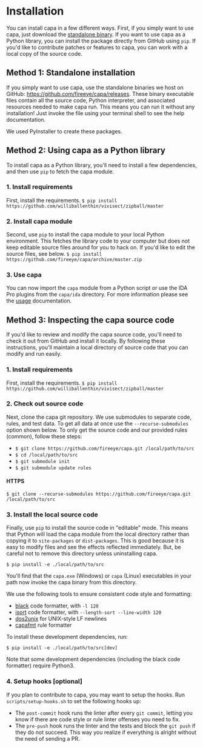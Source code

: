 # Installation
You can install capa in a few different ways. First, if you simply want to use capa, just download the [standalone binary](https://github.com/fireeye/capa/releases). If you want to use capa as a Python library, you can install the package directly from GitHub using `pip`. If you'd like to contribute patches or features to capa, you can work with a local copy of the source code.

## Method 1: Standalone installation
If you simply want to use capa, use the standalone binaries we host on GitHub: https://github.com/fireeye/capa/releases. These binary executable files contain all the source code, Python interpreter, and associated resources needed to make capa run. This means you can run it without any installation! Just invoke the file using your terminal shell to see the help documentation.

We used PyInstaller to create these packages.

## Method 2: Using capa as a Python library
To install capa as a Python library, you'll need to install a few dependencies, and then use `pip` to fetch the capa module.

### 1. Install requirements
First, install the requirements.
`$ pip install https://github.com/williballenthin/vivisect/zipball/master`

### 2. Install capa module
Second, use `pip` to install the capa module to your local Python environment. This fetches the library code to your computer but does not keep editable source files around for you to hack on. If you'd like to edit the source files, see below.
`$ pip install https://github.com/fireeye/capa/archive/master.zip`

### 3. Use capa
You can now import the `capa` module from a Python script or use the IDA Pro plugins from the `capa/ida` directory. For more information please see the [usage](usage.md) documentation.

## Method 3: Inspecting the capa source code
If you'd like to review and modify the capa source code, you'll need to check it out from GitHub and install it locally. By following these instructions, you'll maintain a local directory of source code that you can modify and run easily. 

### 1. Install requirements
First, install the requirements.
`$ pip install https://github.com/williballenthin/vivisect/zipball/master`

### 2. Check out source code
Next, clone the capa git repository. We use submodules to separate code, rules, and test data. To get all data at once use the `--recurse-submodules` option shown below. To only get the source code and our provided rules (common), follow these steps:
- `$ git clone https://github.com/fireeye/capa.git /local/path/to/src`
- `$ cd /local/path/to/src`
- `$ git submodule init`
- `$ git submodule update rules`

#### HTTPS
`$ git clone --recurse-submodules https://github.com/fireeye/capa.git /local/path/to/src`

### 3. Install the local source code
Finally, use `pip` to install the source code in "editable" mode. This means that Python will load the capa module from the local directory rather than copying it to `site-packages` or `dist-packages`. This is good because it is easy to modify files and see the effects reflected immediately. But, be careful not to remove this directory unless uninstalling capa.

`$ pip install -e ./local/path/to/src`

You'll find that the `capa.exe` (Windows) or `capa` (Linux) executables in your path now invoke the capa binary from this directory.

We use the following tools to ensure consistent code style and formatting:
  - [black](https://github.com/psf/black) code formatter, with `-l 120`
  - [isort](https://pypi.org/project/isort/) code formatter, with `--length-sort --line-width 120`
  - [dos2unix](https://linux.die.net/man/1/dos2unix) for UNIX-style LF newlines
  - [capafmt](https://github.com/fireeye/capa/blob/master/scripts/capafmt.py) rule formatter

To install these development dependencies, run:

`$ pip install -e ./local/path/to/src[dev]`

Note that some development dependencies (including the black code formatter) require Python3.

### 4. Setup hooks [optional]

If you plan to contribute to capa, you may want to setup the hooks.
Run `scripts/setup-hooks.sh` to set the following hooks up:
- The `post-commit` hook runs the linter after every `git commit`, letting you know if there are code style or rule linter offenses you need to fix.
- The `pre-push` hook runs the linter and the tests and block the `git push` if they do not succeed.
  This way you realize if everything is alright without the need of sending a PR.

